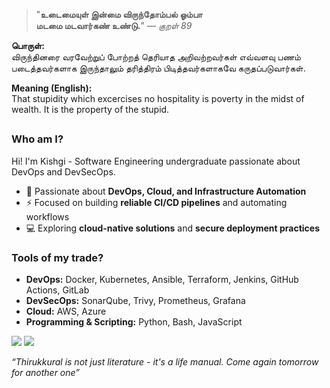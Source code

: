 <div align="left">

> "**உடைமையுள் இன்மை விருந்தோம்பல் ஓம்பா**  
> **மடமை மடவார்கண் உண்டு.**" — *குறள் 89*

</div>

**பொருள்:**  
விருந்தினரை வரவேற்றுப் போற்றத் தெரியாத அறிவற்றவர்கள் எவ்வளவு பணம் படைத்தவர்களாக இருந்தாலும் தரித்திரம் பிடித்தவர்களாகவே கருதப்படுவார்கள்.

**Meaning (English):**  
That stupidity which excercises no hospitality is poverty in the midst of wealth. It is the property of the stupid.


## 
### Who am I?
Hi! I'm Kishgi - Software Engineering undergraduate passionate about DevOps and DevSecOps.  
- 🔧 Passionate about **DevOps, Cloud, and Infrastructure Automation**  
- ⚡ Focused on building **reliable CI/CD pipelines** and automating workflows   
- 💻 Exploring **cloud-native solutions** and **secure deployment practices** 

### Tools of my trade?
- **DevOps:** Docker, Kubernetes, Ansible, Terraform, Jenkins, GitHub Actions, GitLab 
- **DevSecOps:** SonarQube, Trivy, Prometheus, Grafana 
- **Cloud:** AWS, Azure
- **Programming & Scripting:** Python, Bash, JavaScript  


[![](https://img.shields.io/badge/linkedin-0a66c2)](http://linkedin.com/in/kishgi) [![](https://img.shields.io/badge/portfolio-8A2BE2)](http://kishgi.vercel.app)

</pre>

*“Thirukkural is not just literature - it's a life manual. Come again tomorrow for another one”*
